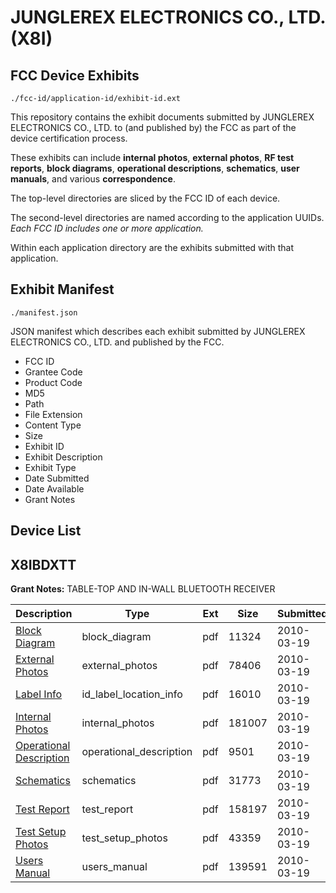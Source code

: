 # JUNGLEREX ELECTRONICS CO., LTD. (X8I)
## FCC Device Exhibits

```
./fcc-id/application-id/exhibit-id.ext
```

This repository contains the exhibit documents submitted by JUNGLEREX ELECTRONICS CO., LTD. to (and published by) the FCC as part of the device certification process.

These exhibits can include **internal photos**, **external photos**, **RF test reports**, **block diagrams**, **operational descriptions**, **schematics**, **user manuals**, and various **correspondence**.

The top-level directories are sliced by the FCC ID of each device.

The second-level directories are named according to the application UUIDs. *Each FCC ID includes one or more application.*

Within each application directory are the exhibits submitted with that application. 

## Exhibit Manifest

```
./manifest.json
```

JSON manifest which describes each exhibit submitted by JUNGLEREX ELECTRONICS CO., LTD. and published by the FCC.

- FCC ID
- Grantee Code
- Product Code
- MD5
- Path
- File Extension
- Content Type
- Size
- Exhibit ID
- Exhibit Description
- Exhibit Type
- Date Submitted
- Date Available
- Grant Notes

## Device List
## X8IBDXTT
**Grant Notes:** TABLE-TOP AND IN-WALL BLUETOOTH RECEIVER

| Description | Type | Ext | Size | Submitted | Available |
| ----------- | ---- | --- | ---- | --------- | --------- |
| [Block Diagram](X8IBDXTT/ddb9c83f8da6be76956671c166612089/1254667.pdf) | block_diagram | pdf | 11324 | 2010-03-19 | 2010-03-19 |
| [External Photos](X8IBDXTT/ddb9c83f8da6be76956671c166612089/1254669.pdf) | external_photos | pdf | 78406 | 2010-03-19 | 2010-03-19 |
| [Label Info](X8IBDXTT/ddb9c83f8da6be76956671c166612089/1254671.pdf) | id_label_location_info | pdf | 16010 | 2010-03-19 | 2010-03-19 |
| [Internal Photos](X8IBDXTT/ddb9c83f8da6be76956671c166612089/1254672.pdf) | internal_photos | pdf | 181007 | 2010-03-19 | 2010-03-19 |
| [Operational Description](X8IBDXTT/ddb9c83f8da6be76956671c166612089/1254668.pdf) | operational_description | pdf | 9501 | 2010-03-19 | 2010-03-19 |
| [Schematics](X8IBDXTT/ddb9c83f8da6be76956671c166612089/1254674.pdf) | schematics | pdf | 31773 | 2010-03-19 | 2010-03-19 |
| [Test Report](X8IBDXTT/ddb9c83f8da6be76956671c166612089/1254670.pdf) | test_report | pdf | 158197 | 2010-03-19 | 2010-03-19 |
| [Test Setup Photos](X8IBDXTT/ddb9c83f8da6be76956671c166612089/1254675.pdf) | test_setup_photos | pdf | 43359 | 2010-03-19 | 2010-03-19 |
| [Users Manual](X8IBDXTT/ddb9c83f8da6be76956671c166612089/1254673.pdf) | users_manual | pdf | 139591 | 2010-03-19 | 2010-03-19 |
